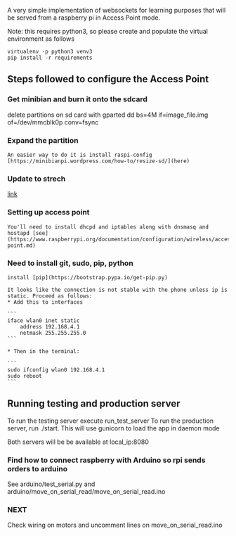 A very simple implementation of websockets for learning purposes that will be served from a raspberry pi in Access Point mode.

Note: this requires python3, so please create and populate the virtual environment as follows

```
virtualenv -p python3 venv3
pip install -r requirements
```

## Steps followed to configure the Access Point
### Get minibian and burn it onto the sdcard
  delete partitions on sd card with gparted
  dd bs=4M if=image_file.img of=/dev/mmcblk0p conv=fsync
### Expand the partition
    An easier way to do it is install raspi-config [https://minibianpi.wordpress.com/how-to/resize-sd/](here)
### Update to strech
  [link](https://linuxconfig.org/how-to-upgrade-debian-8-jessie-to-debian-9-stretch)
### Setting up access point
    You'll need to install dhcpd and iptables along with dnsmasq and hostapd [see](https://www.raspberrypi.org/documentation/configuration/wireless/access-point.md)

### Need to install git, sudo, pip, python
    install [pip](https://bootstrap.pypa.io/get-pip.py)

    It looks like the connection is not stable with the phone unless ip is static. Proceed as follows:
    * Add this to interfaces
    
    ```
    iface wlan0 inet static 
        address 192.168.4.1 
        netmask 255.255.255.0
    ```
    
    * Then in the terminal:
    
    ```
    sudo ifconfig wlan0 192.168.4.1
    sudo reboot
    ```
    

## Running testing and production server
To run the testing server execute run\_test\_server
To run the production server, run ./start. This will use gunicorn to load the app in daemon mode

Both servers will be be available at local_ip:8080

### Find how to connect raspberry with Arduino so rpi sends orders to arduino
See arduino/test_serial.py and arduino/move_on_serial_read/move_on_serial_read.ino
### NEXT
Check wiring on motors and uncomment lines on move_on_serial_read.ino
